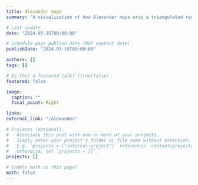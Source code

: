 ```yaml
---
title: Alexander maps
summary: "A visualization of how Alexander maps wrap a triangulated region of the plane onto the unit sphere."

# Last update
date: "2024-03-15T00:00:00"

# Schedule page publish date (NOT content date).
publishDate: "2024-03-15T00:00:00"

authors: []
tags: []

# Is this a featured talk? (true/false)
featured: false

image:
  caption: ""
  focal_point: Right

links:
external_link: "/alexander"

# Projects (optional).
#   Associate this post with one or more of your projects.
#   Simply enter your project's folder or file name without extension.
#   E.g. `projects = ["internal-project"]` references `content/project/deep-learning/index.md`.
#   Otherwise, set `projects = []`.
projects: []

# Enable math on this page?
math: false
---
```

